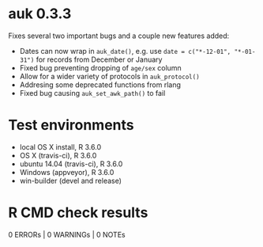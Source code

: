 # auk 0.3.3

Fixes several two important bugs and a couple new features added:

- Dates can now wrap in `auk_date()`, e.g. use `date = c("*-12-01", "*-01-31")` for records from December or January
- Fixed bug preventing dropping of `age/sex` column
- Allow for a wider variety of protocols in `auk_protocol()`
- Addresing some deprecated functions from rlang
- Fixed bug causing `auk_set_awk_path()` to fail

# Test environments

- local OS X install, R 3.6.0
- OS X (travis-ci), R 3.6.0
- ubuntu 14.04 (travis-ci), R 3.6.0
- Windows (appveyor), R 3.6.0
- win-builder (devel and release)

# R CMD check results

0 ERRORs | 0 WARNINGs | 0 NOTEs
